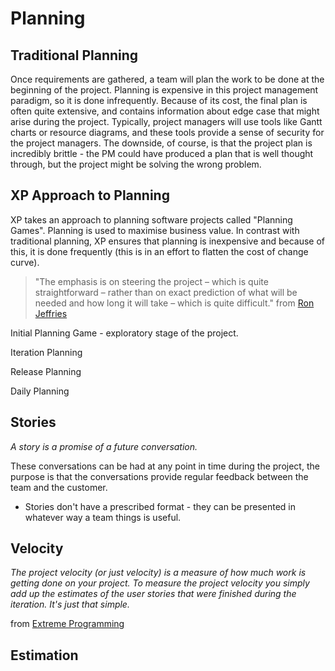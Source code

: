 # Planning 

## Traditional Planning 

Once requirements are gathered, a team will plan the work to be done at the beginning of the project. Planning is expensive in this project management paradigm, so it is done infrequently. Because of its cost, the final plan is often quite extensive, and contains information about edge case that might arise during the project. Typically, project managers will use tools like Gantt charts or resource diagrams, and these tools provide a sense of security for the project managers. The downside, of course, is that the project plan is incredibly brittle - the PM could have produced a plan that is well thought through, but the project might be solving the wrong problem. 

## XP Approach to Planning 

XP takes an approach to planning software projects called "Planning Games". Planning is used to maximise business value. In contrast with traditional planning, XP ensures that planning is inexpensive and because of this, it is done frequently (this is in an effort to flatten the cost of change curve).

> "The emphasis is on steering the project – which is quite straightforward – rather than on exact prediction of what will be needed and how long it will take – which is quite difficult." from [Ron Jeffries](https://ronjeffries.com/xprog/what-is-extreme-programming/)


Initial Planning Game - exploratory stage of the project. 

Iteration Planning 

Release Planning 

Daily Planning 


## Stories 

_A story is a promise of a future conversation._

These conversations can be had at any point in time during the project, the purpose is that the conversations provide regular feedback between the team and the customer. 

- Stories don't have a prescribed format - they can be presented in whatever way a team things is useful. 

## Velocity

_The project velocity (or just velocity) is a measure of how much work is getting done on your project. To measure the project velocity you simply add up the estimates of the user stories that were finished during the iteration. It's just that simple._ 

from [Extreme Programming](http://www.extremeprogramming.org/rules/velocity.html)

## Estimation 

